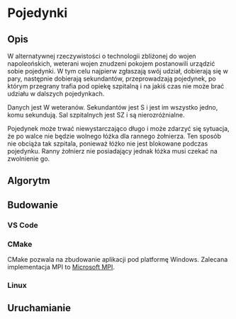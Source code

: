 # Pojedynki
[//]: # (todo: trzeba dodać obrazek)
## Opis
W alternatywnej rzeczywistości o technologii zbliżonej do wojen napoleońskich, weterani wojen znudzeni pokojem postanowili urządzić sobie pojedynki. W tym celu najpierw zgłaszają swój udział, dobierają się w pary, następnie dobierają sekundantów, przeprowadzają pojedynek, po którym przegrany trafia pod opiekę szpitalną i na jakiś czas nie może brać udziału w dalszych pojedynkach.

Danych jest W weteranów. Sekundantów jest S i jest im wszystko jedno, komu sekundują. Sal szpitalnych jest SZ i są nierozróżnialne.

Pojedynek może trwać niewystarczająco długo i może zdarzyć się sytuacja, że po walce nie będzie wolnego łóżka dla rannego żołnierza. Ten sposób nie obciąża tak szpitala, ponieważ łóżko nie jest blokowane podczas pojedynku. Ranny żołnierz nie posiadający jednak łóżka musi czekać na zwolnienie go.

## Algorytm
[//]: # (todo:)

## Budowanie
### VS Code
[//]: # (Szymon weź to opisz, bo nie pamiętam jak to się robiło)
### CMake
CMake pozwala na zbudowanie aplikacji pod platformę Windows. Zalecana implementacja MPI to [Microsoft MPI](https://docs.microsoft.com/en-us/message-passing-interface/microsoft-mpi). 
### Linux
[//]: # (todo: na koniec)

## Uruchamianie
[//]: # (todo: opis argumentów linii poleceń albo wywalić tą sekcję jak będzie intefrejs, zależy na co się zdecydujemy. Może oba?)